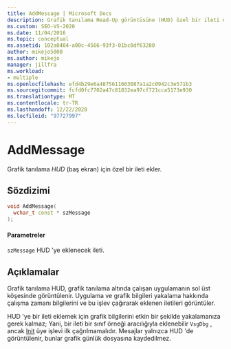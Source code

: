 ```yaml
---
title: AddMessage | Microsoft Docs
description: Grafik tanılama Head-Up görüntüsüne (HUD) özel bir ileti eklemek için VsgDbg sınıfının AddMessage yöntemini kullanın.
ms.custom: SEO-VS-2020
ms.date: 11/04/2016
ms.topic: conceptual
ms.assetid: 102a0404-a00c-4566-93f3-01bc8df63280
author: mikejo5000
ms.author: mikejo
manager: jillfra
ms.workload:
- multiple
ms.openlocfilehash: efd4b29e6a4875611603087a1a2c0942c3e571b3
ms.sourcegitcommit: fcfd0fc7702a47c81832ea97cf721cca5173e930
ms.translationtype: MT
ms.contentlocale: tr-TR
ms.lasthandoff: 12/22/2020
ms.locfileid: "97727997"
---
```

# <a name="addmessage"></a>AddMessage
Grafik tanılama *HUD* (baş ekran) için özel bir ileti ekler.

## <a name="syntax"></a>Sözdizimi

```C++
void AddMessage(
  wchar_t const * szMessage
);
```

#### <a name="parameters"></a>Parametreler
 `szMessage` HUD 'ye eklenecek ileti.

## <a name="remarks"></a>Açıklamalar
 Grafik tanılama HUD, grafik tanılama altında çalışan uygulamanın sol üst köşesinde görüntülenir. Uygulama ve grafik bilgileri yakalama hakkında çalışma zamanı bilgilerini ve bu işlev çağırarak eklenen iletileri görüntüler.

 HUD 'ye bir ileti eklemek için grafik bilgilerini etkin bir şekilde yakalamanıza gerek kalmaz; Yani, bir ileti bir sınıf örneği aracılığıyla eklenebilir `VsgDbg` , ancak [Init](init.md) üye işlevi ilk çağrılmamalıdır. Mesajlar yalnızca HUD 'de görüntülenir, bunlar grafik günlük dosyasına kaydedilmez.